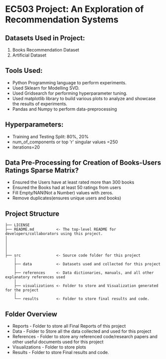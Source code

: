 # EC503 Project: An Exploration of Recommendation Systems


## Datasets Used in Project: 
1. Books Recommendation Dataset
2. Artificial Dataset
                        

## Tools Used: 
- Python Programming language to perform experiments.
- Used Sklearn for Modelling SVD.
- Used Gridsearch for performing hyperparameter tuning. 
- Used matplotlib library to build various plots to analyze and showcase the results of experiments. 
- Pandas and Numpy to perform data-preprocessing


## Hyperparameters: 
- Training and Testing Split: 80%, 20%
- num_of_components or top 'r' singular values =250
- iterations=20


## Data Pre-Processing for Creation of Books-Users Ratings Sparse Matrix?

* Ensured the Users have at least rated more than 300 books
* Ensured the Books had at least 50 ratings from users
* Fill Empty/NAN(Not a Number) values with zeros.
* Remove duplicates(ensures unique users and books)


## Project Structure


    ├── LICENSE
    ├── README.md          <- The top-level README for developers/collaborators using this project. 
    │ 
    │   
    │ 
    │   
    ├── src                <- Source code folder for this project
        │
        ├── data           <- Datasets used and collected for this project
        │   
        ├── references     <- Data dictionaries, manuals, and all other explanatory references used 
        │
        ├── visualizations <- Folder to store and Visualization generated for the project
        │
        └── results        <- Folder to store final results and code. 



     
## Folder Overview

- Reports           - Folder to store all Final Reports of this project
- Data              - Folder to Store all the data collected and used for this project 
- References        - Folder to store any referenced code/research papers and other useful documents used for this project
- Visualizations    - Folder to store plots
- Results           - Folder to store Final results and code.

